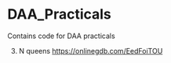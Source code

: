 # DAA_Practicals
Contains code for DAA practicals


3) N queens <link>https://onlinegdb.com/EedFoiTOU</link>
